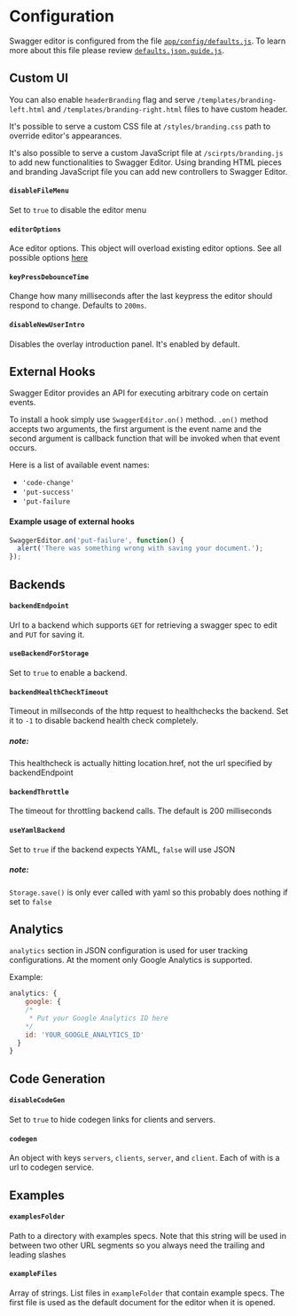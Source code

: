 

Configuration
=============

Swagger editor is configured from the file [`app/config/defaults.js`](../app/config/defaults.json).
To learn more about this file please review [`defaults.json.guide.js`](../app/config/default.json.guide.js).

Custom UI
---------

You can also enable `headerBranding` flag and serve `/templates/branding-left.html`
and `/templates/branding-right.html` files to have custom header.

It's possible to serve a custom CSS file at `/styles/branding.css` path to override editor's appearances.

It's also possible to serve a custom JavaScript file at `/scirpts/branding.js` to add 
new functionalities to Swagger Editor. Using branding HTML pieces and branding JavaScript
file you can add new controllers to Swagger Editor.

#### `disableFileMenu`
Set to `true` to disable the editor menu

#### `editorOptions`
Ace editor options. This object will overload existing editor options.
See all possible options [here](http://ace.c9.io/#nav=api&api=ace)

#### `keyPressDebounceTime`
Change how many milliseconds after the last keypress the editor should respond to change. Defaults to `200ms`.

#### `disableNewUserIntro`
Disables the overlay introduction panel. It's enabled by default.

External Hooks
--------------

Swagger Editor provides an API for executing arbitrary code on certain events.

To install a hook simply use `SwaggerEditor.on()` method. `.on()` method accepts two arguments,
the first argument is the event name and the second argument is callback function that will be invoked when 
that event occurs.

Here is a list of available event names:

* `'code-change'`
* `'put-success'`
* `'put-failure`

#### Example usage of external hooks
```js
SwaggerEditor.on('put-failure', function() {
  alert('There was something wrong with saving your document.');
});
```

Backends
--------

#### `backendEndpoint`
Url to a backend which supports `GET` for retrieving a swagger spec to edit
and `PUT` for saving it.

#### `useBackendForStorage`
Set to ``true`` to enable a backend.

#### `backendHealthCheckTimeout`
Timeout in millseconds of the http request to healthchecks the backend. Set it to `-1` to disable backend health check completely.

##### note:
This healthcheck is actually hitting location.href, not the url specified by backendEndpoint

#### `backendThrottle`
The timeout for throttling backend calls. The default is 200 milliseconds

#### `useYamlBackend`
Set to ``true`` if the backend expects YAML, ``false`` will use JSON

##### note:
``Storage.save()`` is only ever called with yaml so this probably does nothing if set to ``false``

Analytics
---------
`analytics` section in JSON configuration is used for user tracking configurations. At the moment only Google Analytics is supported.

Example:

```js
analytics: {
    google: {
    /*
     * Put your Google Analytics ID here
    */
    id: 'YOUR_GOOGLE_ANALYTICS_ID'
  }
}
```

Code Generation
---------------

#### `disableCodeGen`
Set to ``true`` to hide codegen links for clients and servers.

#### `codegen`
An object with keys ``servers``, ``clients``, ``server``, and ``client``. Each of with is a url to codegen service.


Examples
--------

#### `examplesFolder`
Path to a directory with examples specs. Note that this string will be used in between two other URL segments so you always need the trailing and leading slashes

#### `exampleFiles`
Array of strings. List files in ``exampleFolder`` that contain example specs. The first file is used as the default document for the editor when it is opened.
